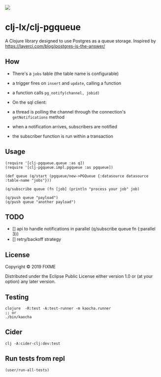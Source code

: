 ![](https://github.com/clj-lx/clj-pgqueue/workflows/Clojure%20CI/badge.svg)
# clj-lx/clj-pgqueue

A Clojure library designed to use Postgres as a queue storage.
Inspired by https://layerci.com/blog/postgres-is-the-answer/

## How

- There's a `jobs` table (the table name is configurable)
 - a trigger fires on `insert` and `update`, calling a function
 - a function calls `pg_notify(channel, jobid)`
 
- On the sql client:
 - a thread is polling the channel through the connection's `getNotifications` method
 - when a notification arrives, subscribers are notified
  - the subscriber function is run within a transaction

## Usage

	(require '[clj-pgqueue.queue :as q])
	(require '[clj-pgqueue.impl.pgqueue :as pgqueue])
	
	(def queue (q/start (pgqueue/new->PGQueue {:datasource datasource :table-name "jobs"}))
	
	(q/subscribe queue (fn [job] (println "process your job" job)
	
	(q/push queue "payload")
	(q/push queue "another payload")
	
## TODO
  - [] api to handle notifications in parallel (q/subscribe queue fn {:parallel 3})
  - [] retry/backoff strategy
		
## License

Copyright © 2019 FIXME

Distributed under the Eclipse Public License either version 1.0 or (at
your option) any later version.


## Testing

	clojure  -R:test -A:test-runner -m kaocha.runner
    ;; or
    ./bin/kaocha



## Cider

	clj -A:cider-clj:dev:test
    
    
## Run tests from repl

    (user/run-all-tests)
